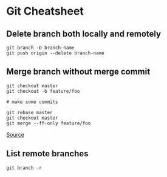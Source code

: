 # Git Cheatsheet

## Delete branch both locally and remotely

```
git branch -D branch-name
git push origin --delete branch-name
```

## Merge branch without merge commit

```
git checkout master
git checkout -b feature/foo

# make some commits

git rebase master
git checkout master
git merge --ff-only feature/foo
```

[Source](http://stackoverflow.com/a/16358699/5147646)

## List remote branches

```
git branch -r 
```
